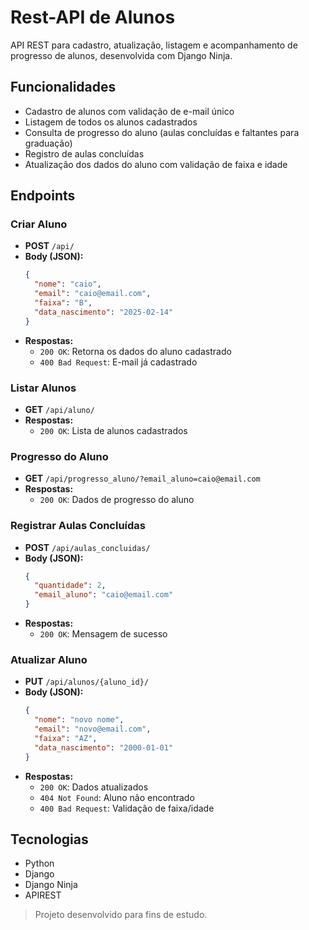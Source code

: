 # Rest-API de Alunos

API REST para cadastro, atualização, listagem e acompanhamento de progresso de alunos, desenvolvida com Django Ninja.

## Funcionalidades

- Cadastro de alunos com validação de e-mail único
- Listagem de todos os alunos cadastrados
- Consulta de progresso do aluno (aulas concluídas e faltantes para graduação)
- Registro de aulas concluídas
- Atualização dos dados do aluno com validação de faixa e idade

## Endpoints

### Criar Aluno

- **POST** `/api/`
- **Body (JSON):**
  ```json
  {
    "nome": "caio",
    "email": "caio@email.com",
    "faixa": "B",
    "data_nascimento": "2025-02-14"
  }
  ```
- **Respostas:**
  - `200 OK`: Retorna os dados do aluno cadastrado
  - `400 Bad Request`: E-mail já cadastrado

### Listar Alunos

- **GET** `/api/aluno/`
- **Respostas:**
  - `200 OK`: Lista de alunos cadastrados

### Progresso do Aluno

- **GET** `/api/progresso_aluno/?email_aluno=caio@email.com`
- **Respostas:**
  - `200 OK`: Dados de progresso do aluno

### Registrar Aulas Concluídas

- **POST** `/api/aulas_concluidas/`
- **Body (JSON):**
  ```json
  {
    "quantidade": 2,
    "email_aluno": "caio@email.com"
  }
  ```
- **Respostas:**
  - `200 OK`: Mensagem de sucesso

### Atualizar Aluno

- **PUT** `/api/alunos/{aluno_id}/`
- **Body (JSON):**
  ```json
  {
    "nome": "novo nome",
    "email": "novo@email.com",
    "faixa": "AZ",
    "data_nascimento": "2000-01-01"
  }
  ```
- **Respostas:**
  - `200 OK`: Dados atualizados
  - `404 Not Found`: Aluno não encontrado
  - `400 Bad Request`: Validação de faixa/idade

## Tecnologias

- Python
- Django
- Django Ninja
- APIREST

> Projeto desenvolvido para fins de estudo.